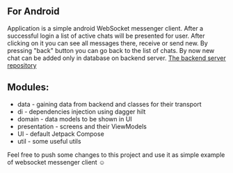 ## For Android

Application is a simple android WebSocket messenger client. After a successful login a list of active chats will be presented for user. After clicking on it you can see all messages there, receive or send new. By pressing "back" button you can go back to the list of chats. By now new chat can be added only in database on backend server. 
[The backend server repository](https://github.com/Duk3Dum0ntF4n/WhatsAppClone-backend)

## Modules:
- data - gaining data from backend and classes for their transport
- di - dependencies injection using dagger hilt
- domain - data models to be shown in UI
- presentation - screens and their ViewModels
- UI - default Jetpack Compose
- util - some useful utils

Feel free to push some changes to this project and use it as simple example of websocket messenger client ☺️
